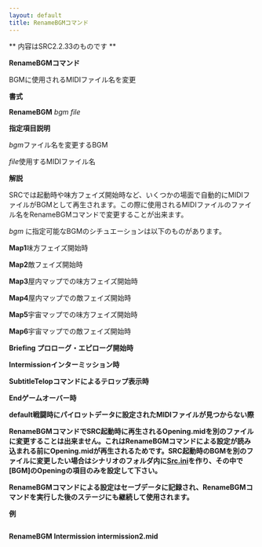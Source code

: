 ```yaml
---
layout: default
title: RenameBGMコマンド
---
```

** 内容はSRC2.2.33のものです **

**RenameBGMコマンド**

BGMに使用されるMIDIファイル名を変更

**書式**

**RenameBGM** *bgm file*

**指定項目説明**

*bgm*ファイル名を変更するBGM

*file*使用するMIDIファイル名

**解説**

SRCでは起動時や味方フェイズ開始時など、いくつかの場面で自動的にMIDIファイルがBGMとして再生されます。この際に使用されるMIDIファイルのファイル名をRenameBGMコマンドで変更することが出来ます。

*bgm* に指定可能なBGMのシチュエーションは以下のものがあります。

**Map1**味方フェイズ開始時

**Map2**敵フェイズ開始時

**Map3**屋内マップでの味方フェイズ開始時

**Map4**屋内マップでの敵フェイズ開始時

**Map5**宇宙マップでの味方フェイズ開始時

**Map6**宇宙マップでの敵フェイズ開始時

**Briefing プロローグ・エピローグ開始時**

**Intermissionインターミッション時**

**SubtitleTelopコマンドによるテロップ表示時**

**Endゲームオーバー時**

**default戦闘時にパイロットデータに設定されたMIDIファイルが見つからない際**

**RenameBGMコマンドでSRC起動時に再生されるOpening.midを別のファイルに変更することは出来ません。これはRenameBGMコマンドによる設定が読み込まれる前にOpening.midが再生されるためです。SRC起動時のBGMを別のファイルに変更したい場合はシナリオのフォルダ内に[Src.ini](設定変更.md)を作り、その中で[BGM]のOpeningの項目のみを設定して下さい。**

**RenameBGMコマンドによる設定はセーブデータに記録され、RenameBGMコマンドを実行した後のステージにも継続して使用されます。**

**例**
```sh
```

**RenameBGM Intermission intermission2.mid**
